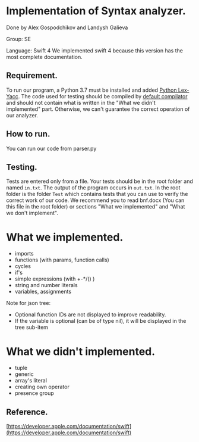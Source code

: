 # Implementation of Syntax analyzer.
Done by Alex Gospodchikov and Landysh Galieva

Group: SE

Language: Swift 4
We implemented swift 4 because this version has the most complete documentation.

## Requirement.
To run our program, a Python 3.7 must be installed and added [Python Lex-Yacc](https://github.com/dabeaz/ply/).
The code used for testing should be compiled by [default compilator](http://online.swiftplayground.run/) and should not contain what is written in the "What we didn't implemented" part. Otherwise, we can't guarantee the correct operation of our analyzer.


## How to run.
You can run our code from parser.py

## Testing.
Tests are entered only from a file. Your tests should be in the root folder and named `in.txt`.
The output of the program occurs in `out.txt`.
In the root folder is the folder `Test` which contains tests that you can use to verify the correct work of our code.
We recommend you to read bnf.docx (You can this file in the root folder) or sections "What we implemented" and "What we don't implement". 
# What we implemented.
* imports 
* functions (with params, function calls) 
* cycles 
* if's 
* simple expressions (with +-*/() ) 
* string and number literals 
* variables, assignments
 
Note for json tree:
* Optional function IDs are not displayed to improve readability. 
* If the variable is optional (can be of type nil), it will be displayed in the tree sub-item

# What we didn't implemented.
* tuple
* generic 
* array's literal
* creating own operator
* presence group

## Reference.
[https://developer.apple.com/documentation/swift](https://developer.apple.com/documentation/swift)
